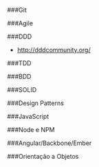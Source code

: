 ###Git

###Agile

###DDD
- http://dddcommunity.org/

###TDD

###BDD

###SOLID

###Design Patterns

###JavaScript

###Node e NPM

###Angular/Backbone/Ember

###Orientação a Objetos
